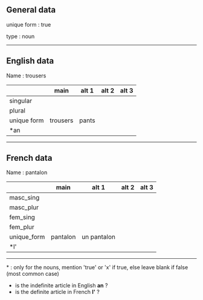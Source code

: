 ## General data

unique form : true

type : noun

---

## English data

Name : trousers

|             |   main   | alt 1 | alt 2 | alt 3 |
| :---------- | :------: | :---: | :---: | ----- |
| singular    |          |       |       |       |
| plural      |          |       |       |       |
| unique form | trousers | pants |       |       |
| \*an        |          |       |       |       |

---

## French data

Name : pantalon

|             |   main   |    alt 1    | alt 2 | alt 3 |
| :---------- | :------: | :---------: | :---: | :---: |
| masc_sing   |          |             |       |       |
| masc_plur   |          |             |       |       |
| fem_sing    |          |             |       |       |
| fem_plur    |          |             |       |       |
| unique_form | pantalon | un pantalon |       |       |
| \*l'        |          |             |       |       |

---

\* : only for the nouns, mention 'true' or 'x' if true, else leave blank if false (most common case)

- is the indefinite article in English **an** ?
- is the definite article in French **l'** ?
